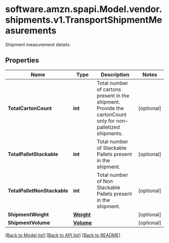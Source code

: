 # software.amzn.spapi.Model.vendor.shipments.v1.TransportShipmentMeasurements
Shipment measurement details.

## Properties

Name | Type | Description | Notes
------------ | ------------- | ------------- | -------------
**TotalCartonCount** | **int** | Total number of cartons present in the shipment. Provide the cartonCount only for non-palletized shipments. | [optional] 
**TotalPalletStackable** | **int** | Total number of Stackable Pallets present in the shipment. | [optional] 
**TotalPalletNonStackable** | **int** | Total number of Non Stackable Pallets present in the shipment. | [optional] 
**ShipmentWeight** | [**Weight**](Weight.md) |  | [optional] 
**ShipmentVolume** | [**Volume**](Volume.md) |  | [optional] 

[[Back to Model list]](../README.md#documentation-for-models) [[Back to API list]](../README.md#documentation-for-api-endpoints) [[Back to README]](../README.md)

